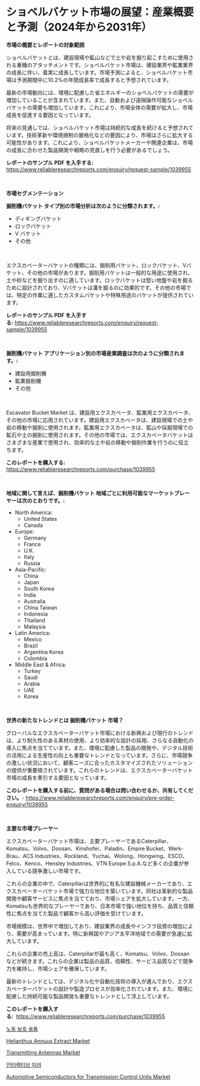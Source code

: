 <p><h1>ショベルバケット市場の展望：産業概要と予測（2024年から2031年）</h1></p><p><strong>市場の概要とレポートの対象範囲</strong></p>
<p><p>ショベルバケットとは、建設現場や鉱山などで土や岩を掘り起こすために使用される重機のアタッチメントです。ショベルバケット市場は、建設業界や鉱業業界の成長に伴い、着実に成長しています。市場予測によると、ショベルバケット市場は予測期間中に10.2%の年間成長率で成長すると予想されています。</p><p>最新の市場動向には、環境に配慮した省エネルギーのショベルバケットの需要が増加していることが含まれています。また、自動および遠隔操作可能なショベルバケットの需要も増加しています。これにより、市場全体の需要が拡大し、市場成長を促進する要因となっています。</p><p>将来の見通しでは、ショベルバケット市場は持続的な成長を続けると予想されています。技術革新や環境規制の厳格化などの要因により、市場はさらに拡大する可能性があります。これにより、ショベルバケットメーカーや関連企業は、市場の成長に合わせた製品開発や戦略の見直しを行う必要があるでしょう。</p></p>
<p><strong>レポートのサンプル PDF を入手する:</strong> <a href="https://www.reliableresearchreports.com/enquiry/request-sample/1039955">https://www.reliableresearchreports.com/enquiry/request-sample/1039955</a></p>
<p>&nbsp;</p>
<p><strong>市場セグメンテーション</strong></p>
<p><strong>掘削機バケット タイプ別の市場分析は次のように分類されます。:</strong></p>
<p><ul><li>ディギングバケット</li><li>ロックバケット</li><li>V バケット</li><li>その他</li></ul></p>
<p>&nbsp;</p>
<p><p>エクスカベーターバケットの種類には、掘削用バケット、ロックバケット、Vバケット、その他の市場があります。掘削用バケットは一般的な用途に使用され、土や砂などを掘り出すのに適しています。ロックバケットは堅い地盤や岩を掘るために設計されており、Vバケットは溝を掘るのに効果的です。その他の市場では、特定の作業に適したカスタムバケットや特殊用途のバケットが提供されています。</p></p>
<p><strong>レポートのサンプル PDF を入手する:</strong>&nbsp;<a href="https://www.reliableresearchreports.com/enquiry/request-sample/1039955">https://www.reliableresearchreports.com/enquiry/request-sample/1039955</a></p>
<p>&nbsp;</p>
<p><strong> 掘削機バケット アプリケーション別の市場産業調査は次のように分類されます。:</strong></p>
<p><ul><li>建設用掘削機</li><li>鉱業掘削機</li><li>その他</li></ul></p>
<p>&nbsp;</p>
<p><p>Excavator Bucket Market は、建設用エクスカベータ、鉱業用エクスカベータ、その他の市場に応用されています。建設用エクスカベータは、建設現場での土や岩の移動や掘削に使用されます。鉱業用エクスカベータは、鉱山や採掘現場での鉱石や土の掘削に使用されます。その他の市場では、エクスカベータバケットはさまざまな産業で使用され、効率的な土や岩の移動や掘削作業を行うのに役立ちます。</p></p>
<p><strong>このレポートを購入する:</strong>&nbsp; <a href="https://www.reliableresearchreports.com/purchase/1039955">https://www.reliableresearchreports.com/purchase/1039955</a></p>
<p>&nbsp;</p>
<p><strong>地域に関して言えば、掘削機バケット 地域ごとに利用可能なマーケットプレーヤーは次のとおりです。:</strong></p>
<p><ul>
    <li>
        North America:
        <ul>
            <li>United States</li>
            <li>Canada</li>
        </ul>
    </li>
    <li>
        Europe:
        <ul>
            <li>Germany</li>
            <li>France</li>
            <li>U.K.</li>
            <li>Italy</li>
            <li>Russia</li>
        </ul>
    </li>
    <li>
        Asia-Pacific:
        <ul>
            <li>China</li>
            <li>Japan</li>
            <li>South Korea</li>
            <li>India</li>
            <li>Australia</li>
            <li>China Taiwan</li>
            <li>Indonesia</li>
            <li>Thailand</li>
            <li>Malaysia</li>
        </ul>
    </li>
    <li>
        Latin America:
        <ul>
            <li>Mexico</li>
            <li>Brazil</li>
            <li>Argentina Korea</li>
            <li>Colombia</li>
        </ul>
    </li>
    <li>
        Middle East & Africa:
        <ul>
            <li>Turkey</li>
            <li>Saudi</li>
            <li>Arabia</li>
            <li>UAE</li>
            <li>Korea</li>
        </ul>
    </li>
    </ul></p>
<p>&nbsp;</p>
<p><strong>世界の新たなトレンドとは 掘削機バケット 市場？</strong></p>
<p><p>グローバルなエクスカベーターバケット市場における新興および現行のトレンドは、より耐久性のある素材の使用、より効率的な設計の採用、さらなる自動化の導入に焦点を当てています。また、環境に配慮した製品の開発や、デジタル技術の活用による生産性の向上も重要なトレンドとなっています。さらに、市場競争の激しい状況において、顧客ニーズに合ったカスタマイズされたソリューションの提供が重要視されています。これらのトレンドは、エクスカベーターバケット市場の成長を牽引する要因となっています。</p></p>
<p><strong>このレポートを購入する前に、質問がある場合は問い合わせるか、共有してください。</strong>- <a href="https://www.reliableresearchreports.com/enquiry/pre-order-enquiry/1039955">https://www.reliableresearchreports.com/enquiry/pre-order-enquiry/1039955</a></p>
<p>&nbsp;</p>
<p><strong>主要な市場プレーヤー</strong></p>
<p><p>エクスカベーターバケット市場は、主要プレーヤーであるCaterpillar、Komatsu、Volvo、Doosan、Kinshofer、Paladin、Empire Bucket、Werk-Brau、ACS Industries、Rockland、Yuchai、Wolong、Hongwing、ESCO、Felco、Kenco、Hensley Industries、VTN Europe S.p.A.など多くの企業が参入している競争激しい市場です。</p><p>これらの企業の中で、Caterpillarは世界的に有名な建設機械メーカーであり、エクスカベーターバケット市場で強力な地位を築いています。同社は革新的な製品開発や顧客サービスに焦点を当てており、市場シェアを拡大しています。一方、Komatsuも世界的なプレーヤーであり、日本市場で強い地位を持ち、品質と信頼性に焦点を当てた製品で顧客から高い評価を受けています。</p><p>市場規模は、世界中で増加しており、建設業界の成長やインフラ投資の増加により、需要が高まっています。特に新興国やアジア太平洋地域での需要が急速に拡大しています。</p><p>これらの企業の売上高は、Caterpillarが最も高く、Komatsu、Volvo、Doosanなどが続きます。これらの企業は製品の品質、信頼性、サービス品質などで競争力を維持し、市場シェアを確保しています。</p><p>最新のトレンドとしては、デジタル化や自動化技術の導入が進んでおり、エクスカベーターバケットの設計や製造プロセスが効率化されています。また、環境に配慮した持続可能な製品開発も重要なトレンドとして浮上しています。</p></p>
<p><strong>このレポートを購入する:</strong>&nbsp;&nbsp;<a href="https://www.reliableresearchreports.com/purchase/1039955">https://www.reliableresearchreports.com/purchase/1039955</a></p>
<p><p><a href="https://medium.com/@vlcostes/%EB%85%B8%EB%8F%99-%EB%B3%B4%ED%98%B8-%EC%9A%A9%ED%92%88-%EC%8B%9C%EC%9E%A5-%EC%A1%B0%EC%82%AC-%EB%B3%B4%EA%B3%A0%EC%84%9C-%EA%B7%B8-%EC%97%AD%EC%82%AC-%EB%B0%8F-2024%EB%85%84%EB%B6%80%ED%84%B0-2031%EB%85%84%EA%B9%8C%EC%A7%80%EC%9D%98-%EC%98%88%EC%B8%A1-1b13b6718de2">노동 보호 용품</a></p><p><a href="https://military-diascia-e68.notion.site/Helianthus-Annuus-Extract-Market-Size-2024-2031-Global-Industrial-Analysis-Key-Geographical-Regio-cba5dcf444874af3a454b0681fbcf2c0">Helianthus Annuus Extract Market</a></p><p><a href="https://github.com/mauripalmi/Market-Research-Report-List-2/blob/main/transmitting-antennas-market.md">Transmitting Antennas Market</a></p><p><a href="https://github.com/vs019sa3m8x/Market-Research-Report-List-1/blob/main/689367714546.md">인터랙티브 미러</a></p><p><a href="https://issuu.com/reportprime-2/docs/automotive-semiconductors-for-transmission-control">Automotive Semiconductors for Transmission Control Units Market</a></p></p>